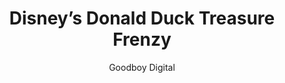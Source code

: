---
title: 'Disney’s Donald Duck Treasure Frenzy'
author: Goodboy Digital
project_image_path: '/images/gallery/disney-s-donald-duck-treasure-frenzy.jpg'
external_url: 'http://games.disney.co.uk/mickey-mouse-and-friends/treasure-frenzy'
---